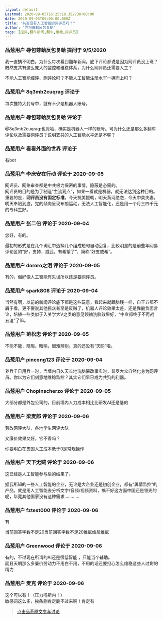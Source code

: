 ```yaml
---
layout: default
Lastmod: 2020-09-05T16:25:18.352738+00:00
date: 2020-09-05T00:00:00.000Z
title: "共畜没有人工智能的网评员吗？"
author: "辱包尊蛤反包复蛤"
tags: [控评,翻车新闻,翻车,维稳,网评员]
---
```



### 品葱用户 **辱包尊蛤反包复蛤** 提问于 9/5/2020
    
我一直搞不明白，为什么每次看到翻车新闻，底下评论都说是因为网评员没上班？既然支共有这么庞大的监控和维稳体系，为什么网评员还需要人工？  
  
不能人工智能控评、删评论吗？不能人工智能注册水军一拥而上吗？
    
                

### 品葱用户 **8q3mb2cuqrag** 评论于 
        
每次推特大封号中，就有不少是机器人账号。
        
                

### 品葱用户 **辱包尊蛤反包复蛤** 评论于 
        
@8q3mb2cuqrag:也对哈，确实是机器人一样的账号。可为什么还是那么多翻车评论以及需要网评员？说明支共的人工智能水平还是不够？
        
                

### 品葱用户 **看看外面的世界** 评论于 
        
有bot
        
                

### 品葱用户 **李庆安在行动** 评论于 2020-09-05
        
网评员、网络审查都是中共极力保密的事情，隐蔽是必需的。  
网评员的目的是为了制造“主流观点”，如果一看就是机器，就无法达到这种目的。  
重要的是，**网评员没有固定标准**，今天抗美援朝，明天黄河绝恋，今天中美夫妻，明天奉陪到底，党的倾向呈现布朗运动，无法人工智能化，还是用一个月三四千元的专科生好。
        
                

### 品葱用户 **张二伯** 评论于 2020-09-04
        
您好，有的。  
  
最初的形式是在几个词汇中选择几个组成短句自动回复，比较明显的是前些年网易评论区的“好，支持，威武，有希望了”，简称“好支威希”。
        
                

### 品葱用户 **dororo之泪** 评论于 2020-09-05
        
有的，但好像人工智能有失误所以还是要网评员。
        
                

### 品葱用户 **spark808** 评论于 2020-09-04
        
当然有啊，以前的新闻评论底下都是这些玩意，看起来就跟脑残一样，自干五都不屑于看，更不要说其他民众甚至是反贼了，机器人评论效果太差，还是靠删负面言论，培植一些类似于入关学大V之类的意见领袖洗脑效果好，“中宣部终于不再战五渣”了嘛。
        
                

### 品葱用户 **范松忠** 评论于 2020-09-05
        
不能不能，隐晦，暗喻，很难辨别。真的还没有“天网”啦。
        
                

### 品葱用户 **pincong123** 评论于 2020-09-04
        
养兵千日用兵一时，当墙内日久天长地洗脑篡改事实时，普罗大众自然化身为网评员。你以为它们刻意地维稳监控？其实它们早已成为共狗的利器。
        
                

### 品葱用户 **Chopinscherzo** 评论于 2020-09-05
        
大部分都是外包公司的，目前墙内人力成本相比比研发AI还是低的
        
                

### 品葱用户 **梁麦郎** 评论于 2020-09-06
        
劳改网评大队，各地学生网评大队  
  
又廉价效果又好，它不香吗？  
  
你要明白在支国人工成本低于0是常规操作
        
                

### 品葱用户 **天下无贼** 评论于 2020-09-06
        
这已经是人工智能参与后的结果了。  
  
据我所知的一些人工智能的企业，无论是大企业还是初创企业，都有“舆情监控”的产品，就是用人工智能去分析文字/音频/视频资料，搞不好这方面中国还是领先的呢，毕竟其他国家没有这种需求…………
        
                

### 品葱用户 **fztest000** 评论于 2020-09-06
        
有  
  
当前回答字数不足20当前回答字数不足20维尼维尼维尼
        
                

### 品葱用户 **Greenwood** 评论于 2020-09-06
        
有的，不过现在所谓的AI还是很低智能 ，只能当个辅助。  
而且天朝那么多廉价劳动力不用白不用，不用的话还要担心怎么维稳这些人过剩的精力
        
                

### 品葱用户 **麦克** 评论于 2020-09-06
        
这个可以有！（压力吗斯内！）  
敏感词这么多，挨条删肯定删不过来啊！肯定有
        
                





> [点击品葱原文参与讨论](https://pincong.rocks/question/30610)

